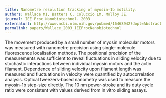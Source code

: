 ```yaml
---
title: Nanometre resolution tracking of myosin-1b motility.
authors: Wallace MI, Batters C, Coluccio LM, Molloy JE.
journal: IEE Proc Nanobiotechnol. 2003
externalurl: http://www.ncbi.nlm.nih.gov/pubmed/16468942?dopt=Abstract
permalink: papers/Wallace_2003_IEEProcNanobiotechnol
---
```

The movement produced by a small number of myosin molecular motors was measured with nanometre precision using single-molecule fluorescence localisation methods. The positional precision of the measurements was sufficient to reveal fluctuations in sliding velocity due to stochastic interactions between individual myosin motors and the actin filament. Dependence of sliding velocity upon filament length was measured and fluctuations in velocity were quantified by autocorrelation analysis. Optical tweezers-based nanometry was used to measure the myosin-1b step-size directly. The 10 nm power-stroke and its duty cycle ratio were consistent with values derived from in vitro sliding assays.